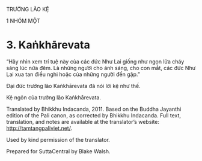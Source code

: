 TRƯỞNG LÃO KỆ

1 NHÓM MỘT

# 3\. Kaṅkhārevata

“Hãy nhìn xem trí tuệ này của các đức Như Lai giống như ngọn lửa cháy sáng lúc nửa đêm. Là những người cho ánh sáng, cho con mắt, các đức Như Lai xua tan điều nghi hoặc của những người đến gặp.”

Đại đức trưởng lão Kaṅkhārevata đã nói lời kệ như thế.

Kệ ngôn của trưởng lão Kaṅkhārevata.

Translated by Bhikkhu Indacanda, 2011. Based on the Buddha Jayanthi edition of the Pali canon, as corrected by Bhikkhu Indacanda. Full text, translation, and notes are available at the translator’s website: http://tamtangpaliviet.net/.

Used by kind permission of the translator.

Prepared for SuttaCentral by Blake Walsh.